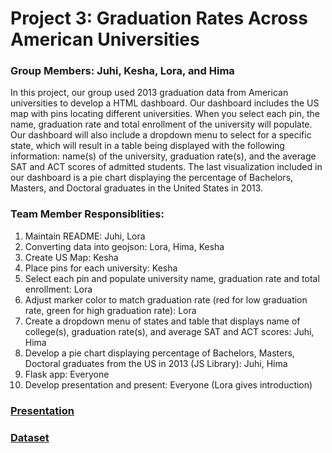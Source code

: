 # Project 3: Graduation Rates Across American Universities

### Group Members: Juhi, Kesha, Lora, and Hima

In this project, our group used 2013 graduation data from American universities to develop a HTML dashboard. Our dashboard includes the US map with pins locating different universities. When you select each pin, the name, graduation rate and total enrollment of the university will populate. Our dashboard will also include a dropdown menu to select for a specific state, which will result in a table being displayed with the following information: name(s) of the university, graduation rate(s), and the average SAT and ACT scores of admitted students. The last visualization included in our dashboard is a pie chart displaying the percentage of Bachelors, Masters, and Doctoral graduates in the United States in 2013.  

### Team Member Responsiblities: 
1. Maintain README: Juhi, Lora
2. Converting data into geojson: Lora, Hima, Kesha
3. Create US Map: Kesha
4. Place pins for each university: Kesha
5. Select each pin and populate university name, graduation rate and total enrollment: Lora
6. Adjust marker color to match graduation rate (red for low graduation rate, green for high graduation rate): Lora
7. Create a dropdown menu of states and table that displays name of college(s), graduation rate(s), and average SAT and ACT scores: Juhi, Hima
8. Develop a pie chart displaying percentage of Bachelors, Masters, Doctoral graduates from the US in 2013 (JS Library): Juhi, Hima
9. Flask app: Everyone
10. Develop presentation and present: Everyone (Lora gives introduction)

### [Presentation](https://docs.google.com/presentation/d/16MGWfZJCotK0P8OZmjzaX3lvFx-8145NvsQd3Tv3eiM/edit?usp=sharing) 
### [Dataset](https://www.kaggle.com/code/devisangeetha/find-your-university-in-us-with-leaflet-viz/input) 


